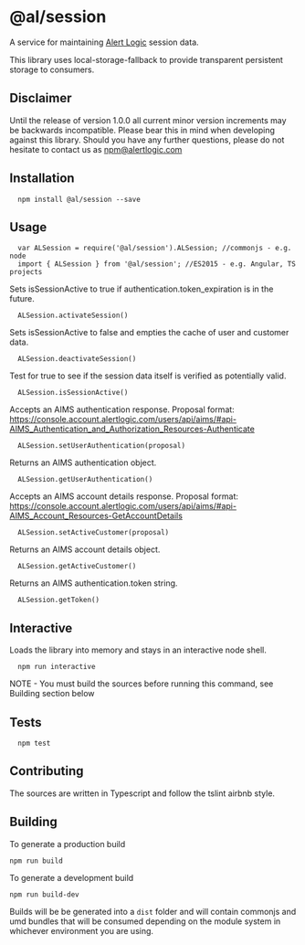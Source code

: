   @al/session
=========

A service for maintaining [Alert Logic](https://www.alertlogic.com/) session data.

This library uses local-storage-fallback to provide transparent persistent storage to consumers.

## Disclaimer

Until the release of version 1.0.0 all current minor version increments may be backwards incompatible. Please bear this in mind when developing against this library. Should you have any further questions, please do not hesitate to contact us as [npm@alertlogic.com](mailto:npm@alertlogic.com)

## Installation

      npm install @al/session --save

## Usage

      var ALSession = require('@al/session').ALSession; //commonjs - e.g. node
      import { ALSession } from '@al/session'; //ES2015 - e.g. Angular, TS projects

  Sets isSessionActive to true if authentication.token_expiration is in the future.

      ALSession.activateSession()

  Sets isSessionActive to false and empties the cache of user and customer data.

      ALSession.deactivateSession()

  Test for true to see if the session data itself is verified as potentially valid.

      ALSession.isSessionActive()

  Accepts an AIMS authentication response.
  Proposal format: https://console.account.alertlogic.com/users/api/aims/#api-AIMS_Authentication_and_Authorization_Resources-Authenticate

      ALSession.setUserAuthentication(proposal)

  Returns an AIMS authentication object.
  
      ALSession.getUserAuthentication()

  Accepts an AIMS account details response.
  Proposal format: https://console.account.alertlogic.com/users/api/aims/#api-AIMS_Account_Resources-GetAccountDetails

      ALSession.setActiveCustomer(proposal)

  Returns an AIMS account details object.

      ALSession.getActiveCustomer()

  Returns an AIMS authentication.token string.

      ALSession.getToken()

## Interactive

  Loads the library into memory and stays in an interactive node shell.
  
      npm run interactive

  NOTE - You must build the sources before running this command, see Building section below

## Tests

      npm test

## Contributing

The sources are written in Typescript and follow the tslint airbnb style.

## Building

To generate a production build

    npm run build

To generate a development build

    npm run build-dev

Builds will be be generated into a `dist` folder and will contain commonjs and umd bundles that will be consumed depending on the module system in whichever environment you are using.

